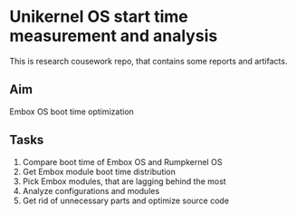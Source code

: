 # Unikernel OS start time measurement and analysis
This is research cousework repo, that contains some reports and artifacts.
## Aim
Embox OS boot time optimization
## Tasks
1. Compare boot time of Embox OS and Rumpkernel OS
2. Get Embox module boot time distribution
3. Pick Embox modules, that are lagging behind the most
4. Analyze configurations and modules
5. Get rid of unnecessary parts and optimize source code

